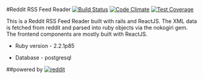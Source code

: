 #Reddit RSS Feed Reader
[![Build Status](https://travis-ci.org/jchai002/reddit-rss-feed.svg?branch=master)](https://travis-ci.org/jchai002/reddit-rss-feed)
[![Code Climate](https://codeclimate.com/github/jchai002/reddit-rss-feed/badges/gpa.svg)](https://codeclimate.com/github/jchai002/reddit-rss-feed)
[![Test Coverage](https://codeclimate.com/github/jchai002/reddit-rss-feed/badges/coverage.svg)](https://codeclimate.com/github/jchai002/reddit-rss-feed/coverage)

This is a Reddit RSS Feed Reader built with rails and ReactJS. The XML data is fetched from reddit and parsed into ruby objects via the nokogiri gem. The frontend components are mostly built with ReactJS.

* Ruby version -
  2.2.1p85
  
* Database -
  postgresql

##powered by [![reddit](https://www.redditstatic.com/reddit.com.header.png)](https://www.reddit.com/)
